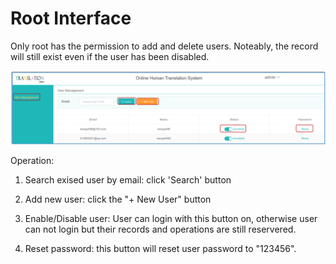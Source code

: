 # Root Interface


<span id='root'></span>

Only root has the permission to add and delete users. Noteably, the record will still exist even if the user has been disabled.

![](/assets/interface.root.png)


Operation:

1. Search exised user by email: click 'Search' button 

2. Add new user: click the "+ New User" button

3. Enable/Disable user: User can login with this button on, otherwise user can not login but their records and operations are still reservered.
 
4. Reset password: this button will reset user password to "123456".



